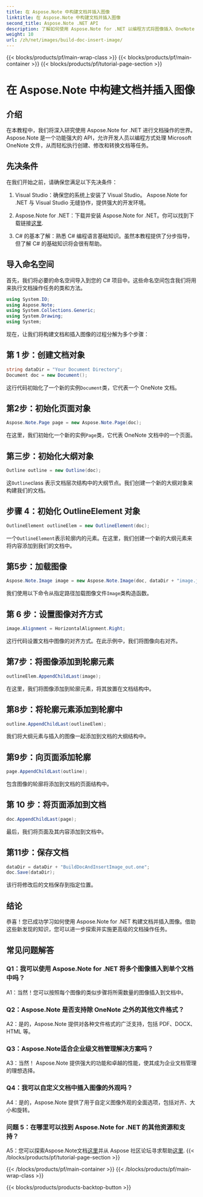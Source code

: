 ```yaml
---
title: 在 Aspose.Note 中构建文档并插入图像
linktitle: 在 Aspose.Note 中构建文档并插入图像
second_title: Aspose.Note .NET API
description: 了解如何使用 Aspose.Note for .NET 以编程方式将图像插入 OneNote 文档中。无缝文档操作的简单步骤。
weight: 10
url: /zh/net/images/build-doc-insert-image/
---
```


{{< blocks/products/pf/main-wrap-class >}}
{{< blocks/products/pf/main-container >}}
{{< blocks/products/pf/tutorial-page-section >}}

# 在 Aspose.Note 中构建文档并插入图像

## 介绍

在本教程中，我们将深入研究使用 Aspose.Note for .NET 进行文档操作的世界。 Aspose.Note 是一个功能强大的 API，允许开发人员以编程方式处理 Microsoft OneNote 文件，从而轻松执行创建、修改和转换文档等任务。 

## 先决条件

在我们开始之前，请确保您满足以下先决条件：

1. Visual Studio：确保您的系统上安装了 Visual Studio。 Aspose.Note for .NET 与 Visual Studio 无缝协作，提供强大的开发环境。

2.  Aspose.Note for .NET：下载并安装 Aspose.Note for .NET。你可以找到下载链接[这里](https://releases.aspose.com/note/net/).

3. C# 的基本了解：熟悉 C# 编程语言基础知识。虽然本教程提供了分步指导，但了解 C# 的基础知识将会很有帮助。

## 导入命名空间

首先，我们将必要的命名空间导入到您的 C# 项目中。这些命名空间包含我们将用来执行文档操作任务的类和方法。

```csharp
using System.IO;
using Aspose.Note;
using System.Collections.Generic;
using System.Drawing;
using System;
```

现在，让我们将构建文档和插入图像的过程分解为多个步骤：

## 第 1 步：创建文档对象

```csharp
string dataDir = "Your Document Directory";
Document doc = new Document();
```

这行代码初始化了一个新的实例`Document`类，它代表一个 OneNote 文档。

## 第2步：初始化页面对象

```csharp
Aspose.Note.Page page = new Aspose.Note.Page(doc);
```

在这里，我们初始化一个新的实例`Page`类，它代表 OneNote 文档中的一个页面。

## 第三步：初始化大纲对象

```csharp
Outline outline = new Outline(doc);
```

这`Outline`class 表示文档层次结构中的大纲节点。我们创建一个新的大纲对象来构建我们的文档。

## 步骤 4：初始化 OutlineElement 对象

```csharp
OutlineElement outlineElem = new OutlineElement(doc);
```

一个`OutlineElement`表示轮廓内的元素。在这里，我们创建一个新的大纲元素来将内容添加到我们的文档中。

## 第5步：加载图像

```csharp
Aspose.Note.Image image = new Aspose.Note.Image(doc, dataDir + "image.jpg");
```

我们使用以下命令从指定路径加载图像文件`Image`类构造函数。

## 第 6 步：设置图像对齐方式

```csharp
image.Alignment = HorizontalAlignment.Right;
```

这行代码设置文档中图像的对齐方式。在此示例中，我们将图像向右对齐。

## 第7步：将图像添加到轮廓元素

```csharp
outlineElem.AppendChildLast(image);
```

在这里，我们将图像添加到轮廓元素，将其放置在文档结构中。

## 第8步：将轮廓元素添加到轮廓中

```csharp
outline.AppendChildLast(outlineElem);
```

我们将大纲元素与插入的图像一起添加到文档的大纲结构中。

## 第9步：向页面添加轮廓

```csharp
page.AppendChildLast(outline);
```

包含图像的轮廓将添加到文档的页面结构中。

## 第 10 步：将页面添加到文档

```csharp
doc.AppendChildLast(page);
```

最后，我们将页面及其内容添加到文档中。

## 第11步：保存文档

```csharp
dataDir = dataDir + "BuildDocAndInsertImage_out.one";
doc.Save(dataDir);
```

该行将修改后的文档保存到指定位置。

## 结论

恭喜！您已成功学习如何使用 Aspose.Note for .NET 构建文档并插入图像。借助这些新发现的知识，您可以进一步探索并实施更高级的文档操作任务。

## 常见问题解答

### Q1：我可以使用 Aspose.Note for .NET 将多个图像插入到单个文档中吗？

A1：当然！您可以按照每个图像的类似步骤将所需数量的图像插入到文档中。

### Q2：Aspose.Note 是否支持除 OneNote 之外的其他文件格式？

A2：是的，Aspose.Note 提供对各种文件格式的广泛支持，包括 PDF、DOCX、HTML 等。

### Q3：Aspose.Note适合企业级文档管理解决方案吗？

A3：当然！ Aspose.Note 提供强大的功能和卓越的性能，使其成为企业文档管理的理想选择。

### Q4：我可以自定义文档中插入图像的外观吗？

A4：是的，Aspose.Note 提供了用于自定义图像外观的全面选项，包括对齐、大小和旋转。

### 问题 5：在哪里可以找到 Aspose.Note for .NET 的其他资源和支持？

 A5：您可以探索Aspose.Note文档[这里](https://reference.aspose.com/note/net/)并从 Aspose 社区论坛寻求帮助[这里](https://forum.aspose.com/c/note/28).
{{< /blocks/products/pf/tutorial-page-section >}}

{{< /blocks/products/pf/main-container >}}
{{< /blocks/products/pf/main-wrap-class >}}

{{< blocks/products/products-backtop-button >}}
